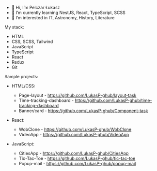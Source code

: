 - 👋 Hi, I’m Pelczar Łukasz
- 🌱 I’m currently learning NestJS, React, TypeScript, SCSS
- 👀 I’m interested in IT, Astronomy, History, Literature 

My stack:
- HTML
- CSS, SCSS, Tailwind
- JavaScript
- TypeScript
- React
- Redux
- Git

Sample projects:

  - HTML/CSS:
    - Page-layout - https://github.com/LukasP-ghub/layout-task
    - Time-tracking-dashboard - https://github.com/LukasP-ghub/time-tracking-dashboard
    - Banner/card - https://github.com/LukasP-ghub/Component-task
  
  - React:
    - WobClone - https://github.com/LukasP-ghub/WobClone
    - VideoApp - https://github.com/LukasP-ghub/VideoApp
  
  - JavaScript:
    - CitiesApp - https://github.com/LukasP-ghub/CitiesApp
    - Tic-Tac-Toe - https://github.com/LukasP-ghub/tic-tac-toe
    - Popup-mail - https://github.com/LukasP-ghub/popup-mail

<!---
LukasP-ghub/LukasP-ghub is a ✨ special ✨ repository because its `README.md` (this file) appears on your GitHub profile.
You can click the Preview link to take a look at your changes.
--->
